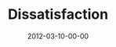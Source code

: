 ---
layout: message
category: message
series: "Game Changers"
title: "Dissatisfaction"
date: 2012-03-10-00-00
message_id: 717
audio: "http://s3.amazonaws.com/crossroads-media/messages/audio/gamechangers_01.mp3"
audio-duration: "53:29"
program: "http://s3.amazonaws.com/crossroads-media/documents/03_10-11_12Program.pdf"
description: "This week we're talking about how Game Changers share common
traits, including dissatisfaction with the status quo."
video: "http://s3.amazonaws.com/crossroads-media/messages/video/gamechangers_01.mp4"
video-duration: "53:36"
video-image: "http://s3.amazonaws.com/crossroads-media/images/gamechangers_01_still.jpg"
tag: 
 - tome
 - game-change
 - game-changers
 - program
explicit: false
---